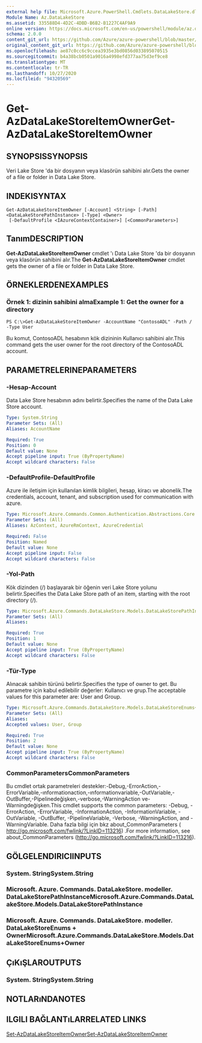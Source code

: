 ```yaml
---
external help file: Microsoft.Azure.PowerShell.Cmdlets.DataLakeStore.dll-Help.xml
Module Name: Az.DataLakeStore
ms.assetid: 335588D4-4D2C-4DBD-B6B2-B1227C4AF9A9
online version: https://docs.microsoft.com/en-us/powershell/module/az.datalakestore/get-azdatalakestoreitemowner
schema: 2.0.0
content_git_url: https://github.com/Azure/azure-powershell/blob/master/src/DataLakeStore/DataLakeStore/help/Get-AzDataLakeStoreItemOwner.md
original_content_git_url: https://github.com/Azure/azure-powershell/blob/master/src/DataLakeStore/DataLakeStore/help/Get-AzDataLakeStoreItemOwner.md
ms.openlocfilehash: ae87c0cc6c9ccea3935e3bd0856d033895070515
ms.sourcegitcommit: b4a38bcb0501a9016a4998efd377aa75d3ef9ce8
ms.translationtype: MT
ms.contentlocale: tr-TR
ms.lasthandoff: 10/27/2020
ms.locfileid: "94320569"
---
```

# <span data-ttu-id="533b4-101">Get-AzDataLakeStoreItemOwner</span><span class="sxs-lookup"><span data-stu-id="533b4-101">Get-AzDataLakeStoreItemOwner</span></span>

## <span data-ttu-id="533b4-102">SYNOPSIS</span><span class="sxs-lookup"><span data-stu-id="533b4-102">SYNOPSIS</span></span>
<span data-ttu-id="533b4-103">Veri Lake Store 'da bir dosyanın veya klasörün sahibini alır.</span><span class="sxs-lookup"><span data-stu-id="533b4-103">Gets the owner of a file or folder in Data Lake Store.</span></span>

## <span data-ttu-id="533b4-104">INDEKI</span><span class="sxs-lookup"><span data-stu-id="533b4-104">SYNTAX</span></span>

```
Get-AzDataLakeStoreItemOwner [-Account] <String> [-Path] <DataLakeStorePathInstance> [-Type] <Owner>
 [-DefaultProfile <IAzureContextContainer>] [<CommonParameters>]
```

## <span data-ttu-id="533b4-105">Tanım</span><span class="sxs-lookup"><span data-stu-id="533b4-105">DESCRIPTION</span></span>
<span data-ttu-id="533b4-106">**Get-AzDataLakeStoreItemOwner** cmdlet 'ı Data Lake Store 'da bir dosyanın veya klasörün sahibini alır.</span><span class="sxs-lookup"><span data-stu-id="533b4-106">The **Get-AzDataLakeStoreItemOwner** cmdlet gets the owner of a file or folder in Data Lake Store.</span></span>

## <span data-ttu-id="533b4-107">ÖRNEKLERDEN</span><span class="sxs-lookup"><span data-stu-id="533b4-107">EXAMPLES</span></span>

### <span data-ttu-id="533b4-108">Örnek 1: dizinin sahibini alma</span><span class="sxs-lookup"><span data-stu-id="533b4-108">Example 1: Get the owner for a directory</span></span>
```
PS C:\>Get-AzDataLakeStoreItemOwner -AccountName "ContosoADL" -Path / -Type User
```

<span data-ttu-id="533b4-109">Bu komut, ContosoADL hesabının kök dizininin Kullanıcı sahibini alır.</span><span class="sxs-lookup"><span data-stu-id="533b4-109">This command gets the user owner for the root directory of the ContosoADL account.</span></span>

## <span data-ttu-id="533b4-110">PARAMETRELERINE</span><span class="sxs-lookup"><span data-stu-id="533b4-110">PARAMETERS</span></span>

### <span data-ttu-id="533b4-111">-Hesap</span><span class="sxs-lookup"><span data-stu-id="533b4-111">-Account</span></span>
<span data-ttu-id="533b4-112">Data Lake Store hesabının adını belirtir.</span><span class="sxs-lookup"><span data-stu-id="533b4-112">Specifies the name of the Data Lake Store account.</span></span>

```yaml
Type: System.String
Parameter Sets: (All)
Aliases: AccountName

Required: True
Position: 0
Default value: None
Accept pipeline input: True (ByPropertyName)
Accept wildcard characters: False
```

### <span data-ttu-id="533b4-113">-DefaultProfile</span><span class="sxs-lookup"><span data-stu-id="533b4-113">-DefaultProfile</span></span>
<span data-ttu-id="533b4-114">Azure ile iletişim için kullanılan kimlik bilgileri, hesap, kiracı ve abonelik.</span><span class="sxs-lookup"><span data-stu-id="533b4-114">The credentials, account, tenant, and subscription used for communication with azure.</span></span>

```yaml
Type: Microsoft.Azure.Commands.Common.Authentication.Abstractions.Core.IAzureContextContainer
Parameter Sets: (All)
Aliases: AzContext, AzureRmContext, AzureCredential

Required: False
Position: Named
Default value: None
Accept pipeline input: False
Accept wildcard characters: False
```

### <span data-ttu-id="533b4-115">-Yol</span><span class="sxs-lookup"><span data-stu-id="533b4-115">-Path</span></span>
<span data-ttu-id="533b4-116">Kök dizinden (/) başlayarak bir öğenin veri Lake Store yolunu belirtir.</span><span class="sxs-lookup"><span data-stu-id="533b4-116">Specifies the Data Lake Store path of an item, starting with the root directory (/).</span></span>

```yaml
Type: Microsoft.Azure.Commands.DataLakeStore.Models.DataLakeStorePathInstance
Parameter Sets: (All)
Aliases:

Required: True
Position: 1
Default value: None
Accept pipeline input: True (ByPropertyName)
Accept wildcard characters: False
```

### <span data-ttu-id="533b4-117">-Tür</span><span class="sxs-lookup"><span data-stu-id="533b4-117">-Type</span></span>
<span data-ttu-id="533b4-118">Alınacak sahibin türünü belirtir.</span><span class="sxs-lookup"><span data-stu-id="533b4-118">Specifies the type of owner to get.</span></span>
<span data-ttu-id="533b4-119">Bu parametre için kabul edilebilir değerler: Kullanıcı ve grup.</span><span class="sxs-lookup"><span data-stu-id="533b4-119">The acceptable values for this parameter are: User and Group.</span></span>

```yaml
Type: Microsoft.Azure.Commands.DataLakeStore.Models.DataLakeStoreEnums+Owner
Parameter Sets: (All)
Aliases:
Accepted values: User, Group

Required: True
Position: 2
Default value: None
Accept pipeline input: True (ByPropertyName)
Accept wildcard characters: False
```

### <span data-ttu-id="533b4-120">CommonParameters</span><span class="sxs-lookup"><span data-stu-id="533b4-120">CommonParameters</span></span>
<span data-ttu-id="533b4-121">Bu cmdlet ortak parametreleri destekler:-Debug,-ErrorAction,-ErrorVariable,-ınformationaction,-ınformationvariable,-OutVariable,-OutBuffer,-Pipelinedeğişken,-verbose,-WarningAction ve-Warningdeğişken.</span><span class="sxs-lookup"><span data-stu-id="533b4-121">This cmdlet supports the common parameters: -Debug, -ErrorAction, -ErrorVariable, -InformationAction, -InformationVariable, -OutVariable, -OutBuffer, -PipelineVariable, -Verbose, -WarningAction, and -WarningVariable.</span></span> <span data-ttu-id="533b4-122">Daha fazla bilgi için bkz about_CommonParameters ( http://go.microsoft.com/fwlink/?LinkID=113216) .</span><span class="sxs-lookup"><span data-stu-id="533b4-122">For more information, see about_CommonParameters (http://go.microsoft.com/fwlink/?LinkID=113216).</span></span>

## <span data-ttu-id="533b4-123">GÖLGELENDIRICI</span><span class="sxs-lookup"><span data-stu-id="533b4-123">INPUTS</span></span>

### <span data-ttu-id="533b4-124">System. String</span><span class="sxs-lookup"><span data-stu-id="533b4-124">System.String</span></span>

### <span data-ttu-id="533b4-125">Microsoft. Azure. Commands. DataLakeStore. modeller. DataLakeStorePathInstance</span><span class="sxs-lookup"><span data-stu-id="533b4-125">Microsoft.Azure.Commands.DataLakeStore.Models.DataLakeStorePathInstance</span></span>

### <span data-ttu-id="533b4-126">Microsoft. Azure. Commands. DataLakeStore. modeller. DataLakeStoreEnums + Owner</span><span class="sxs-lookup"><span data-stu-id="533b4-126">Microsoft.Azure.Commands.DataLakeStore.Models.DataLakeStoreEnums+Owner</span></span>

## <span data-ttu-id="533b4-127">ÇıKıŞLAR</span><span class="sxs-lookup"><span data-stu-id="533b4-127">OUTPUTS</span></span>

### <span data-ttu-id="533b4-128">System. String</span><span class="sxs-lookup"><span data-stu-id="533b4-128">System.String</span></span>

## <span data-ttu-id="533b4-129">NOTLARıNDA</span><span class="sxs-lookup"><span data-stu-id="533b4-129">NOTES</span></span>

## <span data-ttu-id="533b4-130">ILGILI BAĞLANTıLAR</span><span class="sxs-lookup"><span data-stu-id="533b4-130">RELATED LINKS</span></span>

[<span data-ttu-id="533b4-131">Set-AzDataLakeStoreItemOwner</span><span class="sxs-lookup"><span data-stu-id="533b4-131">Set-AzDataLakeStoreItemOwner</span></span>](./Set-AzDataLakeStoreItemOwner.md)


